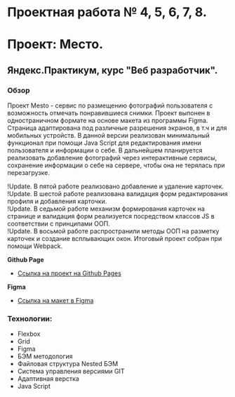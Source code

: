 # Проектная работа № 4, 5, 6, 7, 8.
# Проект: Место.
## Яндекс.Практикум, курс "Веб разработчик".

### Обзор
Проект Mesto -  сервис по размещению фотографий пользователя с возможность
отмечать понравившиеся снимки. Проект выпонен в одностраничном формате на основе макета из программы Figma.
Страница адаптирована под различные разрешения экранов, в т.ч и для мобильных устройств. В данной версии реализован минимальный
функционал при помощи Java Script для редактирования имени пользователя и информации о себе.
В дальнейшем планируется реализовать добавление фотографий через интерактивные сервисы, сохранение информации
о себе на сервере, чтобы она не терялась при перезагрузке.

!Update. В пятой работе реализовано добавление и удаление карточек.  
!Update. В шестой работе реализована валидация форм редактирования профиля и добавления карточки.  
!Update. В седьмой работе механизм формирования карточек на странице и валидация форм реализуется посредством
классов JS в соответствии с принципами ООП.  
!Update. В восьмой работе распространили методы ООП на разметку карточек и создание всплывающих окон. Итоговый
проект собран при помощи Webpack.  

**Github Page**

* [Ссылка на проект на Github Pages](https://isvakulenko.github.io/mesto-project/index.html)

**Figma**

* [Ссылка на макет в Figma](https://www.figma.com/file/2cn9N9jSkmxD84oJik7xL7/JavaScript.-Sprint-4?node-id=28212%3A155)

### Технологии:
 * Flexbox
 * Grid
 * Figma
 * БЭМ методология
 * Файловая структура Nested БЭМ
 * Система управления версиями GIT
 * Адаптивная верстка
 * Java Script
